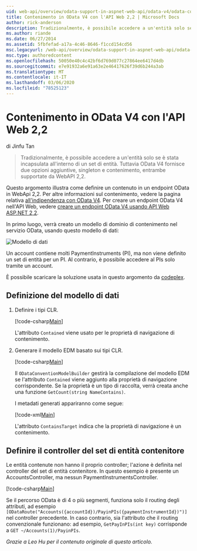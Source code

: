 ```yaml
---
uid: web-api/overview/odata-support-in-aspnet-web-api/odata-v4/odata-containment-in-web-api-22
title: Contenimento in OData V4 con l'API Web 2,2 | Microsoft Docs
author: rick-anderson
description: Tradizionalmente, è possibile accedere a un'entità solo se è stata incapsulata all'interno di un set di entità. Tuttavia OData V4 fornisce due opzioni aggiuntive, singleton e con...
ms.author: riande
ms.date: 06/27/2014
ms.assetid: 5fbfefad-a17a-4c46-8646-f1ccd154cd56
msc.legacyurl: /web-api/overview/odata-support-in-aspnet-web-api/odata-v4/odata-containment-in-web-api-22
msc.type: authoredcontent
ms.openlocfilehash: 50050e40c4c42bf6d769d077c27864ee6417d4db
ms.sourcegitcommit: e7e91932a6e91a63e2e46417626f39d6b244a3ab
ms.translationtype: MT
ms.contentlocale: it-IT
ms.lasthandoff: 03/06/2020
ms.locfileid: "78525123"
---
```

# <a name="containment-in-odata-v4-using-web-api-22"></a>Contenimento in OData V4 con l'API Web 2,2

di Jinfu Tan

> Tradizionalmente, è possibile accedere a un'entità solo se è stata incapsulata all'interno di un set di entità. Tuttavia OData V4 fornisce due opzioni aggiuntive, singleton e contenimento, entrambe supportate da WebAPI 2,2.

Questo argomento illustra come definire un contenuto in un endpoint OData in WebApi 2,2. Per altre informazioni sul contenimento, vedere la pagina relativa [all'indipendenza con OData V4](https://blogs.msdn.com/b/odatateam/archive/2014/03/13/containment-is-coming-with-odata-v4.aspx). Per creare un endpoint OData V4 nell'API Web, vedere [creare un endpoint OData V4 usando API Web ASP.NET 2,2](create-an-odata-v4-endpoint.md).

In primo luogo, verrà creato un modello di dominio di contenimento nel servizio OData, usando questo modello di dati:

![Modello di dati](odata-containment-in-web-api-22/_static/image1.png)

Un account contiene molti PaymentInstruments (PI), ma non viene definito un set di entità per un PI. Al contrario, è possibile accedere al PIs solo tramite un account.

È possibile scaricare la soluzione usata in questo argomento da [codeplex](https://aspnet.codeplex.com/SourceControl/latest#Samples/WebApi/OData/v4/ODataContainmentSample/).

## <a name="defining-the-data-model"></a>Definizione del modello di dati

1. Definire i tipi CLR.

    [!code-csharp[Main](odata-containment-in-web-api-22/samples/sample1.cs)]

    L'attributo `Contained` viene usato per le proprietà di navigazione di contenimento.
2. Generare il modello EDM basato sui tipi CLR.

    [!code-csharp[Main](odata-containment-in-web-api-22/samples/sample2.cs)]

    Il `ODataConventionModelBuilder` gestirà la compilazione del modello EDM se l'attributo `Contained` viene aggiunto alla proprietà di navigazione corrispondente. Se la proprietà è un tipo di raccolta, verrà creata anche una funzione `GetCount(string NameContains)`.

    I metadati generati appariranno come segue:

    [!code-xml[Main](odata-containment-in-web-api-22/samples/sample3.xml?highlight=10)]

    L'attributo `ContainsTarget` indica che la proprietà di navigazione è un contenimento.

## <a name="define-the-containing-entity-set-controller"></a>Definire il controller del set di entità contenitore

Le entità contenute non hanno il proprio controller; l'azione è definita nel controller del set di entità contenitore. In questo esempio è presente un AccountsController, ma nessun PaymentInstrumentsController.

[!code-csharp[Main](odata-containment-in-web-api-22/samples/sample4.cs)]

Se il percorso OData è di 4 o più segmenti, funziona solo il routing degli attributi, ad esempio `[ODataRoute("Accounts({accountId})/PayinPIs({paymentInstrumentId})")]` nel controller precedente. In caso contrario, sia l'attributo che il routing convenzionale funzionano: ad esempio, `GetPayInPIs(int key)` corrisponde a `GET ~/Accounts(1)/PayinPIs`.

*Grazie a Leo Hu per il contenuto originale di questo articolo.*
